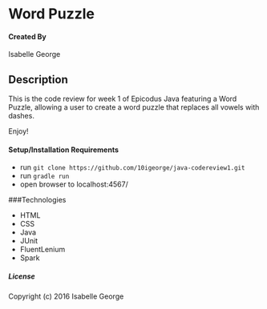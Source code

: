 # Word Puzzle

#### Created By
Isabelle George

## Description
This is the code review for week 1 of Epicodus Java featuring a Word Puzzle, allowing a user to create a word puzzle that replaces all vowels with dashes.

Enjoy!

#### Setup/Installation Requirements

* run `git clone https://github.com/10igeorge/java-codereview1.git`
* run `gradle run`
* open browser to localhost:4567/

###Technologies
- HTML
- CSS
- Java
- JUnit
- FluentLenium
- Spark

##### License

Copyright (c) 2016 Isabelle George
